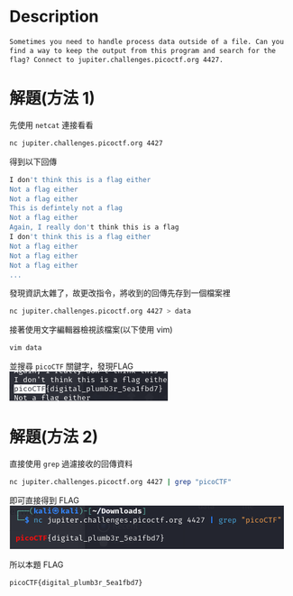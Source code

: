 # Description
```text
Sometimes you need to handle process data outside of a file. Can you find a way to keep the output from this program and search for the flag? Connect to jupiter.challenges.picoctf.org 4427.
```
# 解題(方法 1)
先使用 `netcat` 連接看看  
```bash
nc jupiter.challenges.picoctf.org 4427
```
得到以下回傳  
```bash
I don't think this is a flag either
Not a flag either
Not a flag either
This is defintely not a flag
Not a flag either
Again, I really don't think this is a flag
I don't think this is a flag either
Not a flag either
Not a flag either
Not a flag either
...
```
發現資訊太雜了，故更改指令，將收到的回傳先存到一個檔案裡  
```bash
nc jupiter.challenges.picoctf.org 4427 > data
```
接著使用文字編輯器檢視該檔案(以下使用 vim)
```bash
vim data
```
並搜尋 `picoCTF` 關鍵字，發現FLAG  
![flag](../assets/plumbing__1.png)

# 解題(方法 2)
直接使用 `grep` 過濾接收的回傳資料  
```bash
nc jupiter.challenges.picoctf.org 4427 | grep "picoCTF"
```
即可直接得到 FLAG  
![flag](../assets/plumbing__2.png)

<!-- flag -->
所以本題 FLAG 
```text
picoCTF{digital_plumb3r_5ea1fbd7}
```
